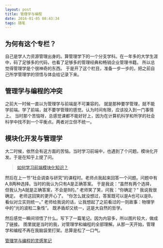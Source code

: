 ```yaml
---
layout: post
title: 管理学与编程
date: 2016-01-05 08:43:34
tags: 随笔
---
```

## 为何有这个专栏？
自己是学人力资源管理出身的。算管理学下的一个分支学科。在一年多的大学生涯中，码了足够多的代码，也看了足够多的管理经典和畅销企业管理书籍。
所以总觉得管理学是个很神奇的东西。
于是开了这个栏目，准备一步一步的，把之前自己所学管理学的领悟与体会给记录下来。
## 管理学与编程的冲突
之前大一时候一直以为管理学与前端是不可兼容的。
就是那种要学管理，就不能学前端。学了前端，就不要学管理的感觉。认为时间有限，应该投入到一门事情上。
当时那个苦恼呀，总感觉课都不能好好上，因为在计算机科学和所学的社会科学中找不到一个平衡点。两者对立但不统一。
## 模块化开发与管理学
大二时候，依然会有这方面的苦恼。当时学习前端中，也遇到了个问题。模块化开发。于是在知乎上提了问。
> [如何学习前端模块化知识？](https://www.zhihu.com/question/37011441)

然后在上一节“社会调查与研究”的课程时。老师点我起来回答一个问题。问题中有A,B两种选择。当时的我认为只有A是正确答案。
于是我说：“虽然有两个选择，但我认为A就是正确答案，不会是B的。”
老师笑了笑，问我：“你确定？”
我说我很确定。
老师这回笑的更开心了。
“你怎么就没想过，答案既可以是A也可以是B，看似对立实则统一。”
老师给我说的话，让我想起了之前看过的一则故事：物理学中的“光的波粒二象性”。
既矛盾却又统一，这是大自然的哲学。

然后感觉一瞬间领悟了什么。写下了一篇笔记。因为内容多，所以图片较大，做成了链接。
图里就是当时的我，对管理学和编程的全部理解。从那一天开始，管理学和编程不再在我脑袋里打架。总算是松了一口气。

[管理学与编程的灵感笔记](http://7xoxxe.com1.z0.glb.clouddn.com/managementAndJs.jpg)

